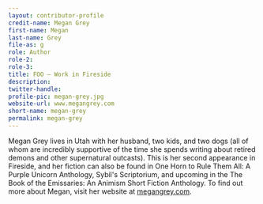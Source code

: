 ```yaml
---
layout: contributor-profile
credit-name: Megan Grey
first-name: Megan
last-name: Grey
file-as: g
role: Author
role-2:
role-3:
title: FOO — Work in Fireside
description: 
twitter-handle:
profile-pic: megan-grey.jpg
website-url: www.megangrey.com
short-name: megan-grey
permalink: megan-grey
---
```

Megan Grey lives in Utah with her husband, two kids, and two dogs (all of whom are incredibly supportive of the time she spends writing about retired demons and other supernatural outcasts). This is her second appearance in Fireside, and her fiction can also be found in One Horn to Rule Them All: A Purple Unicorn Anthology, Sybil's Scriptorium, and upcoming in the The Book of the Emissaries: An Animism Short Fiction Anthology. To find out more about Megan, visit her website at  [megangrey.com](http://www.megangrey.com).
